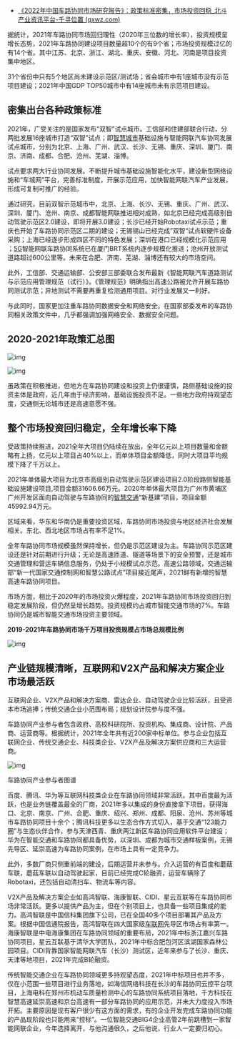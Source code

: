 - [《2022年中国车路协同市场研究报告》：政策标准密集，市场投资回稳_北斗产业资讯平台-千寻位置 (qxwz.com)](https://www.qxwz.com/zixun/115439167)

据统计，2021年车路协同市场回归理性（2020年三位数的增长率），投资规模呈增长态势，2021年车路协同建设项目数量超10个的有9个省；市场投资规模过亿的有14个省。其中江苏、北京、浙江、湖北、重庆、安徽、河北、河南是项目投资集中地区。

31个省份中只有5个地区尚未建设示范区/测试场；省会城市中有1座城市没有示范项目建设；2021年中国GDP TOP50城市中有14座城市未有示范项目建设。

## **密集出台各种政策标准**

2021年，广受关注的是国家发布“双智”试点城市。工信部和住建部联合行动，分两批发展16座城市打造“双智”试点；即[智慧城市](https://www.qxwz.com/baike/057141756)基础设施与智能网联汽车协同发展试点城市，分别为北京、上海、广州、武汉、长沙、无锡、重庆、深圳、厦门、南京、济南、成都、合肥、沧州、芜湖、淄博。

试点要求两大行业协同发展。不断提升城市基础设施智能化水平，建设新型网络设施和“车城网”平台，完善标准制度，开展示范应用，加快智能网联汽车产业发展，形成可复制可推广的经验。

通过研究，目前双智示范城市中，北京、上海、长沙、无锡、重庆、广州、武汉、深圳、厦门、沧州、南京、成都智能网联推进相对成熟，如北京已经完成高级别自动驾驶示范区2.0建设，即将开展3.0建设；长沙已经开始Robotaxi试点示范；重庆也开始了车路协同示范区二期的建设；无锡锡山已经完成”双智“试点软硬件设备采购；上海已经逐步形成四区不同的特色发展；深圳在港口已经规模化示范应用 ；[5G](https://www.qxwz.com/baike/874870249)智能网联车路协同系统已在厦门BRT系统内逐步规模化推进；沧州开放测试道路超过600公里等。未来在合肥、济南、芜湖、淄博还有较大的市场空间。

此外，工信部、交通运输部、公安部三部委联合发布最新《智能网联汽车道路测试与示范应用管理规范（试行）》。《管理规范》明确指出高速公路被允许开展车路协同测试示范；异地测试不需要再重复检测通用项目。对行业发展又一利好。

与此同时，国家更加注重车路协同数据安全和网络安全。在国家部委发布的车路协同相关政策文件中，几乎都强调加强网络安全、数据安全问题。

## **2020-2021年政策汇总图**

![img](https://cdn.wzw.cn/ccms-file/2022-03-31-17-06-43/8b5cb028-1949-464e-ab66-a765fc9b6b05.png)

![img](https://cdn.wzw.cn/ccms-file/2022-03-31-17-07-00/fcd5aee4-3035-4e5d-ada9-8ef20bf87fba.png)

虽政策在积极推进，但地方在车路协同建设和投资上仍很谨慎，路侧基础设施的投资主体是政府，近几年由于经济影响，基础设施投资不足。一些地方政府持观望态度，交通侧无论城市还是高速意愿不强。

## **整个市场投资回归稳定，全年增长率下降**

受政策持续推进，2021全年大项目仍陆续在放出，全年亿元以上项目数量和金额略有上扬，亿元以上项目占40%以上，而单体项目金额降低，同时大项目平均规模下降了千万以上。

2021年单体最大项目为北京市高级别自动驾驶示范区建设项目2.0阶段路侧智能基础设施建设项目,项目金额31606.66万元。2020年单体最大项目为广州市黄埔区广州开发区面向自动驾驶与车路协同的[智慧交通](https://www.qxwz.com/baike/784293912)“新基建”项目，项目金额45992.94万元。

区域来看，华东和华南仍是重要投资区域，车路协同市场投资与地区经济社会发展相关。东北、西北地区市场占有率不足1%。

全年车路协同市场规模虽然保持增长，但仍是示范区建设为主。车路协同示范区建设还是针对前期进行升级；无论是高速匝道、隧道等场景下的安全预警，还是城市交通管理和营运车辆信息服务，仍处于小规模试点示范。高速公路领域，交通运输部“新一代国家交通控制网和智慧公路试点”项目接近尾声，2021鲜有新增的智慧高速车路协同项目。

市场方面，相比于2020年的市场投资火爆程度，2021年车路协同市场投资回归到稳定发展阶段，但仍然呈增长趋势。投资规模约占城市智能交通市场的7%。车路协同仍是城市智能交通市场投资主要领域。

**2019-2021年车路协同市场千万项目投资规模占市场总规模比例**

![img](https://cdn.wzw.cn/ccms-file/2022-03-31-17-07-32/a112896d-58b3-441a-a621-9d1d0bc949b4.png)

##  **产业链规模清晰，互联网和V2X产品和解决方案企业市场最活跃**

互联网企业、V2X产品和解决方案商、雷达企业、自动驾驶企业比较活跃，且受资本市场追捧；传统交通企业小范围布局；规划设计院参与度不强。

车路协同产业参与者包含政府、高校科研院所、投资机构、集成商、设计院、产品商、运营商等。根据统计，2021年全年共有近200家中标单位。参与企业包括互联网企业、传统交通企业、科技类企业、V2X产品及解决方案供应商和三大运营商。

![img](https://cdn.wzw.cn/ccms-file/2022-03-31-17-30-48/5232414d-3c3f-4dc2-a706-203e0558c18e.png)

车路协同产业参与者图谱

百度、腾讯、华为等互联网科技类企业在车路协同领域非常活跃。其中百度最为活跃，也是业务链覆盖最全的厂商，2021年多以集成的身份直接拿下项目。获得海口、北京、南京、广州、合肥、重庆、绍兴、郑州、成都、阳泉、沧州、苏州等城市车路协同项目十余个；腾讯科技更多以生态合作方式切入，基于交通“123能力圈”与生态伙伴合作，参与天津西青、重庆两江新区车路协同应用软件平台建设；华为在智能交通和车路协同都具备优势，以深圳、成都为城市交通样板案例，无锡先导区、延崇高速为车路协同案例，在市场上具有一定竞争力。

此外，多数厂商只侧重前端的建设，后期运营并未参与。介入运营的有百度和蘑菇车联，蘑菇车联以自动驾驶起家，目前已经完成C轮融资，运营车辆除了Robotaxi，还包括自动清扫车、物流车等内容。

V2X产品及解决方案企业如高鸿智联、海康智联、CIDI、星云互联等在车路协同市场非常活跃。更多以提供产品为主，但在个别项目上，也具备一些项目集成的能力。高鸿智联是中国信科集团旗下公司，已在全国40多个项目部署其产品及方案。根据中国信通院报告，高鸿智联在四大国家级[车联网](https://www.qxwz.com/baike/660413210)先导区市场占有率第一。海康智联是中电海康集团在车路协同领域的重要布局，2021年中标浙江嘉兴车路协同项目。星云互联基于清华大学团队，2021年中标合肥包河区滨湖国家森林公园项目。CIDI背靠国家智能网联汽车（长沙）测试区，近年来参与了长沙、重庆、天津等地项目，2021年完成B轮融资。

传统智能交通企业在车路协同领域更多持观望态度，2021年中标项目也并不多，仅在小范围一些项目进行业务落地，如海信网络科技在长沙的车路协同云控平台项目，上海电科在郑州市机动车质量检测中心的车路协同系统项目落地，千方科技在智慧高速延崇高速和京台高速有一部分车路协同的应用示范，并未大力度投入市场开拓。主要原因是现有客户很少有这方面的需求，有的企业开发完成车路协同功能的产品现阶段也只能用来“控标”。一位智能交通BIG4企业高管2年前跳槽到一家智能网联企业，今年选择离开，与他沟通很久，之后他说，行业人一定要归初心。